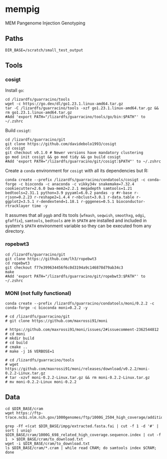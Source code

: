 # mempig
MEM Pangenome Injection Genotyping

## Paths

```shell
DIR_BASE=/scratch/small_test_output
```

## Tools

### cosigt

Install `go`:

```shell
cd /lizardfs/guarracino/tools
wget -c https://go.dev/dl/go1.23.1.linux-amd64.tar.gz
tar -C /lizardfs/guarracino/tools -xzf go1.23.1.linux-amd64.tar.gz && rm go1.23.1.linux-amd64.tar.gz
#Add 'export PATH="/lizardfs/guarracino/tools/go/bin:$PATH"' to ~/.zshrc
```

Build `cosigt`:

```shell
cd /lizardfs/guarracino/git
git clone https://github.com/davidebolo1993/cosigt
cd cosigt
git checkout v0.1.0 # Newer versions have mandatory clustering
go mod init cosigt && go mod tidy && go build cosigt
#Add 'export PATH="/lizardfs/guarracino/git/cosigt:$PATH"' to ~/.zshrc
```

Create a `conda` environment for `cosigt` with all its dependencies but R:

```shell
conda create --prefix /lizardfs/guarracino/condatools/cosigt -c conda-forge -c bioconda -c anaconda -c vikky34v snakemake=7.32.4 cookiecutter=2.6.0 bwa-mem2=2.2.1 megadepth samtools=1.21 bedtools=2.31.1 python=3.9 pyyaml=6.0.2 pandas -y #r-base r-rjson=0.2.23 r-reshape2=1.4.4 r-nbclust=3.0.1 r-data.table r-ggplot2=3.5.1 r-dendextend=1.18.1 r-gggenes=0.5.1 bioconductor-rtracklayer time -y
```

It assumes that all `pggb` and its tools (`wfmash`, `seqwish`, `smoothxg`, `odgi`, `gfaffix`), `samtools`, `bedtools` are in `$PATH` are installed and included in system's `$PATH` environment variable so they can be executed from any directory.

### ropebwt3

```shell
cd /lizardfs/guarracino/git
git clone https://github.com/lh3/ropebwt3
cd ropebwt3
git checkout f77e399634456f6c0d3194a9c146878d79ab34c3
make
#Add 'export PATH="/lizardfs/guarracino/git/ropebwt3:$PATH"' to ~/.zshrc
```

### MONI (not fully functional)

```shell
conda create --prefix /lizardfs/guarracino/condatools/moni/0.2.2 -c conda-forge -c bioconda moni=0.2.2 -y

# cd /lizardfs/guarracino/git
# git clone https://github.com/maxrossi91/moni

# https://github.com/maxrossi91/moni/issues/2#issuecomment-2362544812
# cd moni
# mkdir build
# cd build
# cmake ..
# make -j 16 VERBOSE=1

# cd /lizardfs/guarracino/tools
# wget https://github.com/maxrossi91/moni/releases/download/v0.2.2/moni-0.2.2-Linux.tar.gz
# tar -xzvf moni-0.2.2-Linux.tar.gz && rm moni-0.2.2-Linux.tar.gz
# mv moni-0.2.2-Linux moni-0.2.2
```

## Data

```shell
cd $DIR_BASE/cram
wget https://ftp-trace.ncbi.nlm.nih.gov/1000genomes/ftp/1000G_2504_high_coverage/additional_698_related/1000G_698_related_high_coverage.sequence.index

grep -Ff <(cat $DIR_BASE/impg/extracted.fasta.fai | cut -f 1 -d '#' | sort | uniq) $DIR_BASE/cram/1000G_698_related_high_coverage.sequence.index | cut -f 1  > $DIR_BASE/cram/to_download.txt
wget -i $DIR_BASE/cram/to_download.txt
ls $DIR_BASE/cram/*.cram | while read CRAM; do samtools index $CRAM; done
```
